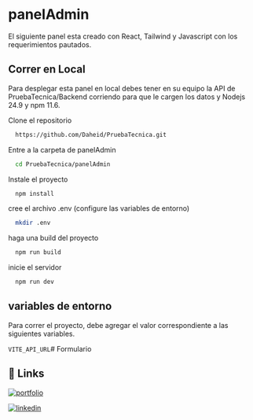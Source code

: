 # panelAdmin

El siguiente panel esta creado con React, Tailwind y Javascript con los requerimientos pautados.

## Correr en Local

Para desplegar esta panel en local debes tener en su equipo la API de PruebaTecnica/Backend corriendo para que le cargen los datos y Nodejs 24.9 y npm 11.6.

Clone el repositorio

```bash
  https://github.com/Daheid/PruebaTecnica.git
```

Entre a la carpeta de panelAdmin

```bash
  cd PruebaTecnica/panelAdmin
```

Instale el proyecto

```bash
  npm install
```

cree el archivo .env (configure las variables de entorno)

```bash
  mkdir .env
```

haga una build del proyecto

```bash
  npm run build
```

inicie el servidor

```bash
  npm run dev
```

## variables de entorno

Para correr el proyecto, debe agregar el valor correspondiente a las siguientes variables.

`VITE_API_URL`# Formulario

## 🔗 Links

[![portfolio](https://img.shields.io/badge/my_portfolio-000?style=for-the-badge&logo=ko-fi&logoColor=white)](https://www.nelsoncarrero.dev/)

[![linkedin](https://img.shields.io/badge/linkedin-0A66C2?style=for-the-badge&logo=linkedin&logoColor=white)](https://www.linkedin.com/in/nelson-carrero-96b984202/)

